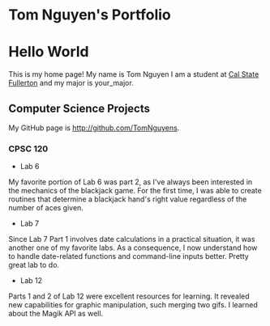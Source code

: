 # Tom Nguyen's Portfolio

# Hello World

This is my home page! My name is Tom Nguyen I am a student at [Cal State Fullerton](http://www.fullerton.edu/) and my major is your_major.

## Computer Science Projects

My GitHub page is http://github.com/TomNguyens.

### CPSC 120

* Lab 6

My favorite portion of Lab 6 was part 2, as I've always been interested in the mechanics of the blackjack game. For the first time, I was able to create routines that determine a blackjack hand's right value regardless of the number of aces given.

* Lab 7

Since Lab 7 Part 1 involves date calculations in a practical situation, it was another one of my favorite labs. As a consequence, I now understand how to handle date-related functions and command-line inputs better. Pretty great lab to do.

* Lab 12

Parts 1 and 2 of Lab 12 were excellent resources for learning. It revealed new capabilities for graphic manipulation, such merging two gifs. I learned about the Magik API as well.
